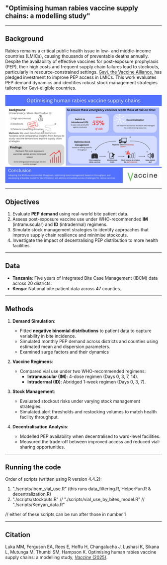 ## **"Optimising human rabies vaccine supply chains: a modelling study"**

---

## **Background**
Rabies remains a critical public health issue in low- and middle-income countries (LMICs), causing thousands of preventable deaths annually. Despite the availability of effective vaccines for post-exposure prophylaxis (PEP), their high costs and frequent supply chain failures lead to stockouts, particularly in resource-constrained settings. [Gavi, the Vaccine Alliance, ](https://www.gavi.org/vaccineswork/modelling-rabies-how-smarter-supply-chains-could-save-lives) has pledged investment to improve PEP access in LMICs. This work evaluates PEP demand dynamics and identifies robust stock management strategies tailored for Gavi-eligible countries.

![Graphical Abstract](./figures/graphical_abstract.jpg)

---

## **Objectives**
1. Evaluate **PEP demand** using real-world bite patient data.
2. Assess post-exposure vaccine use under WHO-recommended **IM** (intramuscular) and **ID** (intradermal) regimens.
3. Simulate stock management strategies to identify approaches that improve supply chain resilience and minimise stockouts.
4. Investigate the impact of decentralising PEP distribution to more health facilities.

---

## **Data**
- **Tanzania**: Five years of Integrated Bite Case Management (IBCM) data across 20 districts.
- **Kenya**: National bite patient data across 47 counties.

---

## **Methods**
1. **Demand Simulation**:  
   - Fitted **negative binomial distributions** to patient data to capture variability in bite incidence.
   - Simulated monthly PEP demand across districts and counties using estimated mean and dispersion parameters.  
   - Examined surge factors and their dynamics

2. **Vaccine Regimens**:  
   - Compared vial use under two WHO-recommended regimens:  
     - **Intramuscular (IM)**: 4-dose regimen (Days 0, 3, 7, 14).  
     - **Intradermal (ID)**: Abridged 1-week regimen (Days 0, 3, 7).  

3. **Stock Management**:  
   - Evaluated stockout risks under varying stock management strategies.  
   - Simulated alert thresholds and restocking volumes to match health facility throughput.  

4. **Decentralisation Analysis**:  
   - Modelled PEP availability when decentralised to ward-level facilities.  
   - Measured the trade-off between improved access and reduced vial-sharing opportunities.  

---

## **Running the code**
Order of scripts (written using R version 4.4.2):

1. "./scripts/ibcm_vial_use.R" (this runs data_filtering.R, HelperFun.R & decentralization.R)
2. "./scripts/stockouts.R" // "./scripts/vial_use_by_bites_model.R" // "./scripts/Kenyan_data.R"


//  either of these scripts can be run after those in number 1

---

## **Citation**
Luka MM, Ferguson EA, Rees E, Hoffu H, Changalucha J, Lushasi K, Sikana L, Mutunga M, Thumbi SM, Hampson K. Optimising human rabies vaccine supply chains: a modelling study, [_Vaccine_ (2025)](https://www.sciencedirect.com/science/article/pii/S0264410X25004050).

